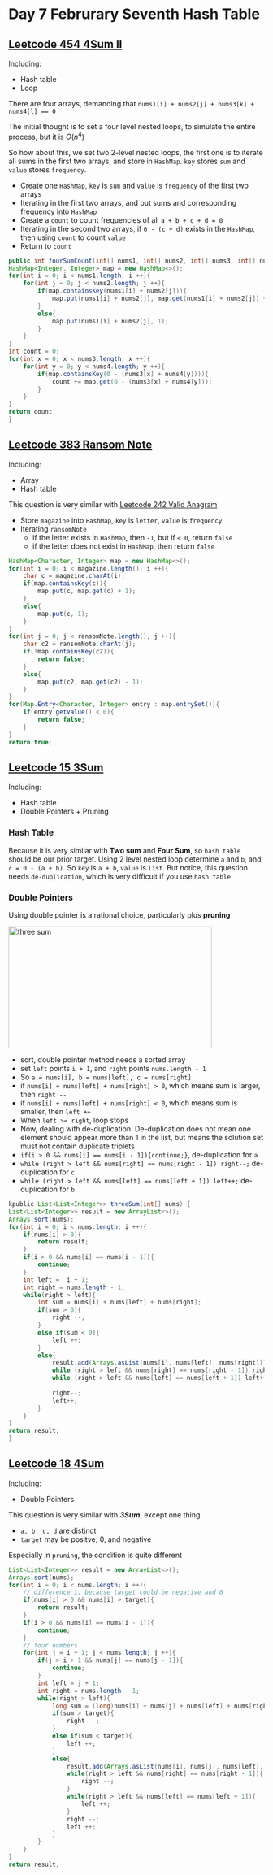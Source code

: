 # Day 7 Februrary Seventh Hash Table

## [Leetcode 454 4Sum II](https://leetcode.com/problems/4sum-ii/description/)

Including:

* Hash table
* Loop

There are four arrays, demanding that `nums1[i] + nums2[j] + nums3[k] + nums4[l] == 0`

The initial thought is to set a four level nested loops, to simulate the entire process, but it is $O(n^4)$

So how about this, we set two 2-level nested loops, the first one is to iterate all sums in the first two arrays, and store in `HashMap`. `key` stores `sum` and `value` stores `frequency`.

* Create one `HashMap`, `key` is `sum` and `value` is `frequency` of the first two arrays
* Iterating in the first two arrays, and put sums and corresponding frequency into `HashMap`
* Create a `count` to count frequencies of all `a + b + c + d = 0`
* Iterating in the second two arrays, if `0 - (c + d)` exists in the `HashMap`, then using `count` to count `value`
* Return to `count`

```java
public int fourSumCount(int[] nums1, int[] nums2, int[] nums3, int[] nums4) {
HashMap<Integer, Integer> map = new HashMap<>();
for(int i = 0; i < nums1.length; i ++){
    for(int j = 0; j < nums2.length; j ++){
        if(map.containsKey(nums1[i] + nums2[j])){
            map.put(nums1[i] + nums2[j], map.get(nums1[i] + nums2[j]) + 1);
        }
        else{
            map.put(nums1[i] + nums2[j], 1);
        }
    }
}
int count = 0;
for(int x = 0; x < nums3.length; x ++){
    for(int y = 0; y < nums4.length; y ++){
        if(map.containsKey(0 - (nums3[x] + nums4[y]))){
            count += map.get(0 - (nums3[x] + nums4[y]));
        }
    }
}
return count;
}
```

## [Leetcode 383 Ransom Note](https://leetcode.com/problems/ransom-note/)

Including:

* Array
* Hash table

This question is very similar with [Leetcode 242 Valid Anagram](https://leetcode.com/problems/valid-anagram/description/)

* Store `magazine` into `HashMap`, `key` is `letter`, `value` is `frequency`
* Iterating `ransomNote`
  * if the letter exists in `HashMap`, then `-1`, but if `< 0`, return `false`
  * if the letter does not exist in `HashMap`, then return `false`

```java
HashMap<Character, Integer> map = new HashMap<>();
for(int i = 0; i < magazine.length(); i ++){
    char c = magazine.charAt(i);
    if(map.containsKey(c)){
        map.put(c, map.get(c) + 1);
    }
    else{
        map.put(c, 1);
    }
}
for(int j = 0; j < ransomNote.length(); j ++){
    char c2 = ransomNote.charAt(j);
    if(!map.containsKey(c2)){
        return false;
    }
    else{
        map.put(c2, map.get(c2) - 1);
    }
}
for(Map.Entry<Character, Integer> entry : map.entrySet()){
    if(entry.getValue() < 0){
        return false;
    }
}
return true;
```

## [Leetcode 15 3Sum](https://leetcode.com/problems/3sum/)

Including:

* Hash table
* Double Pointers + Pruning

### Hash Table

Because it is very similar with **Two sum** and **Four Sum**, so `hash table` should be our prior target. Using 2 level nested loop determine `a` and `b`, and `c = 0 - (a + b)`. So `key` is `a + b`, `value` is `list`. But notice, this question needs `de-duplication`, which is very difficult if you use `hash table`

### Double Pointers

Using double pointer is a rational choice, particularly plus **pruning**

<img src="../picture/February%20Seventh/three%20sum.jpg" width = "400" height = "240" alt="three sum" align=center/>

* sort, double pointer method needs a sorted array
* set `left` points `i + 1`, and `right` points `nums.length - 1`
* So `a = nums[i], b = nums[left], c = nums[right]`
* if `nums[i] + nums[left] + nums[right] > 0`, which means sum is larger, then `right --`
* if `nums[i] + nums[left] + nums[right] < 0`, which means sum is smaller, then `left ++`
* When `left >= right`, loop stops
* Now, dealing with de-duplication. De-duplication does not mean one element should appear more than 1 in the list, but means the solution set must not contain duplicate triplets
* `if(i > 0 && nums[i] == nums[i - 1]){continue;}`, de-duplication for `a`
* `while (right > left && nums[right] == nums[right - 1]) right--;` de-duplication for `c`
* `while (right > left && nums[left] == nums[left + 1]) left++;` de-duplication for `b`

```java
kpublic List<List<Integer>> threeSum(int[] nums) {
List<List<Integer>> result = new ArrayList<>();
Arrays.sort(nums);
for(int i = 0; i < nums.length; i ++){
    if(nums[i] > 0){
        return result;
    }
    if(i > 0 && nums[i] == nums[i - 1]){
        continue;
    }
    int left =  i + 1;
    int right = nums.length - 1;
    while(right > left){
        int sum = nums[i] + nums[left] + nums[right];
        if(sum > 0){
            right --;
        }
        else if(sum < 0){
            left ++;
        }
        else{
            result.add(Arrays.asList(nums[i], nums[left], nums[right]));
            while (right > left && nums[right] == nums[right - 1]) right--;
            while (right > left && nums[left] == nums[left + 1]) left++;
  
            right--; 
            left++;
        }
    }
}
return result;
}
```

## [Leetcode 18 4Sum](https://leetcode.com/problems/4sum/)

Including:

* Double Pointers

This question is very similar with ***3Sum***, except one thing.

* `a, b, c, d` are distinct
* `target` may be positve, 0, and negative

Especially in `pruning`, the condition is quite different

```java
List<List<Integer>> result = new ArrayList<>();
Arrays.sort(nums);
for(int i = 0; i < nums.length; i ++){
    // difference 1, because target could be negative and 0
    if(nums[i] > 0 && nums[i] > target){
        return result;
    }
    if(i > 0 && nums[i] == nums[i - 1]){
        continue;
    }
    // four numbers
    for(int j = i + 1; j < nums.length; j ++){
        if(j > i + 1 && nums[j] == nums[j - 1]){
            continue;
        }
        int left = j + 1;
        int right = nums.length - 1;
        while(right > left){
            long sum = (long)nums[i] + nums[j] + nums[left] + nums[right];
            if(sum > target){
                right --;
            }
            else if(sum < target){
                left ++;
            }
            else{
                result.add(Arrays.asList(nums[i], nums[j], nums[left], nums[right]));
                while(right > left && nums[right] == nums[right - 1]){
                    right --;
                }
                while(right > left && nums[left] == nums[left + 1]){
                    left ++;
                }
                right --;
                left ++;
            }
        }
    }
}
return result;
```
